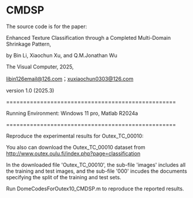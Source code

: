# CMDSP
The source code is for the paper:

Enhanced Texture Classification through a Completed Multi-Domain Shrinkage Pattern,

by Bin Li, Xiaochun Xu, and Q.M.Jonathan Wu

The Visual Computer, 2025,

libin126email@126.com；xuxiaochun0303@126.com

version 1.0 (2025.3)

==================================================

Running Environment: Windows 11 pro, Matlab R2024a

==================================================

Reproduce the experimental results for Outex_TC_00010:

You also can download the Outex_TC_00010 dataset from http://www.outex.oulu.fi/index.php?page=classification

In the downloaded file 'Outex_TC_00010', the sub-file 'images' includes all the training and test images, and the sub-file '000' incudes the documents specifying the split of the training and test sets.

Run DomeCodesForOutex10_CMDSP.m to reproduce the reported results.
